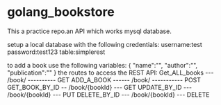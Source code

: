# golang_bookstore

This a practice repo.an API which works mysql database.

setup a local database with the following credentials:
username:test
password:test123
table:simplerest


to add a book use the following variables:
{
	"name":"",
	"author":"",
	"publication":""
}
the routes to access the REST API:
Get_ALL_books --- /book/  ---------- GET
ADD_A_BOOK ------ /book/ ----------- POST
GET_BOOK_BY_ID -- /book/{bookId} --- GET
UPDATE_BY_ID  --- /book/{bookId} --- PUT
DELETE_BY_ID  --- /book/{bookId} --- DELETE
